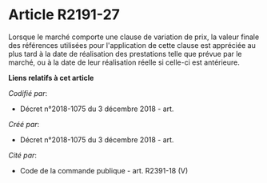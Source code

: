 # Article R2191-27

Lorsque le marché comporte une clause de variation de prix, la valeur finale des références utilisées pour l'application de
cette clause est appréciée au plus tard à la date de réalisation des prestations telle que prévue par le marché, ou à la date
de leur réalisation réelle si celle-ci est antérieure.

**Liens relatifs à cet article**

_Codifié par_:

  - Décret n°2018-1075 du 3 décembre 2018 - art.

_Créé par_:

  - Décret n°2018-1075 du 3 décembre 2018 - art.

_Cité par_:

  - Code de la commande publique - art. R2391-18 (V)
